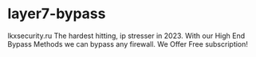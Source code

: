 # layer7-bypass
lkxsecurity.ru The hardest hitting, ip stresser in 2023. With our High End Bypass Methods we can bypass any firewall. We Offer Free subscription!
